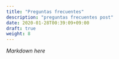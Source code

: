 ```yaml
---
title: "Preguntas frecuentes"
description: "preguntas frecuentes post"
date: 2020-01-28T00:39:09+09:00
draft: true
weight: 8
---
```


*Markdown here*
